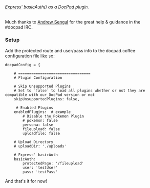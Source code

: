 ###### [Express'](http://expressjs.com/ "Express") basicAuth() as a [DocPad](http://docpad.org/ "DocPad") plugin.
Much thanks to [Andrew Sengul](http://contrastco.com/) for the great help & guidance in the #docpad IRC. 

### Setup

Add the protected route and user/pass info to the docpad.coffee configuration file like so:

```
docpadConfig = {

	# =================================
    # Plugin Configuration

    # Skip Unsupported Plugins
    # Set to `false` to load all plugins whether or not they are compatible with our DocPad version or not
    skipUnsupportedPlugins: false,

     # Enabled Plugins
    enabledPlugins:  # example
        # Disable the Pokemon Plugin
        # pokemon: false
        persona: false
        fileupload: false
        uploadfile: false

    # Upload Directory
    # uploadDir: './uploads'

    # Express' basicAuth
    basicAuth:
    	protectedPage: '/fileupload'
    	user: 'testUser'
    	pass: 'testPass'
```

And that's it for now! 
 
